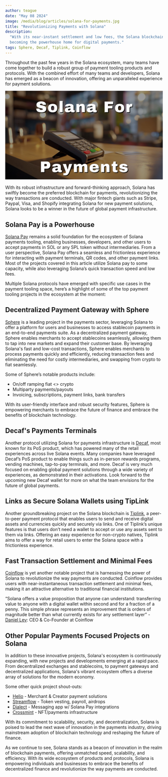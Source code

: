 ```yaml
---
author: teague
date: "May 08 2024"
image: /media/blog/articles/solana-for-payments.jpg
title: "Revolutionizing Payments with Solana"
description:
  "With its near-instant settlement and low fees, the Solana blockchain is
  becoming the powerhouse home for digital payments."
tags: Sphere, Decaf, Tiplink, Coinflow
---
```


Throughout the past few years in the Solana ecosystem, many teams have come
together to build a robust group of payment tooling products and protocols. With
the combined effort of many teams and developers, Solana has emerged as a beacon
of innovation, offering an unparalleled experience for payment solutions.

![Revolutionizing Payments with Solana](/public/media/blog/articles/solana-for-payments.jpg)

With its robust infrastructure and forward-thinking approach, Solana has swiftly
become the preferred blockchain for payments, revolutionizing the way
transactions are conducted. With major fintech giants such as Stripe, Paypal,
Visa, and Shopify integrating Solana for new payment solutions, Solana looks to
be a winner in the future of global payment infrastructure.

## Solana Pay is a Powerhouse

[Solana Pay](https://docs.solanapay.com/) remains a solid foundation for the
ecosystem of Solana payments tooling, enabling businesses, developers, and other
users to accept payments in SOL or any SPL token without intermediaries. From a
user perspective, Solana Pay offers a seamless and frictionless experience for
interacting with payment terminals, QR codes, and other payment links. Most of
the projects covered in this article utilize Solana pay to some capacity, while
also leveraging Solana’s quick transaction speed and low fees.

Multiple Solana protocols have emerged with specific use cases in the payment
tooling space, here’s a highlight of some of the top payment tooling projects in
the ecosystem at the moment:

## Decentralized Payment Gateway with Sphere

[Sphere](https://spherepay.co/) is a leading project in the payments sector,
leveraging Solana to offer a platform for users and businesses to access
stablecoin payments in an end-to-end payments suite. As a decentralized payment
gateway, Sphere enables merchants to accept stablecoins seamlessly, allowing
them to tap into new markets and expand their customer base. By leveraging
Solana's fast and low-cost transactions, Sphere enables merchants to process
payments quickly and efficiently, reducing transaction fees and eliminating the
need for costly intermediaries, and swapping from crypto to fiat seamlessly.

Some of Sphere’s notable products include:

- On/off ramping fiat \<\> crypto
- Multiparty payments/payouts
- Invoicing, subscriptions, payment links, bank transfers

With its user-friendly interface and robust security features, Sphere is
empowering merchants to embrace the future of finance and embrace the benefits
of blockchain technology.

## Decaf's Payments Terminals

Another protocol utilizing Solana for payments infrastructure is
[Decaf](https://www.decaf.so/), most known for its PoS product, which has
powered many of the retail experiences across live Solana events. Many companies
have leveraged Decaf’s PoS product to enable things such as in-person rewards
programs, vending machines, tap-to-pay terminals, and more. Decaf is very much
focused on enabling global payment solutions through a wide variety of
experiences, as demonstrated in their activations. Look forward to the upcoming
new Decaf wallet for more on what the team envisions for the future of global
payments.

## Links as Secure Solana Wallets using TipLink

Another groundbreaking project on the Solana blockchain is
[Tiplink](https://tiplink.io/), a peer-to-peer payment protocol that enables
users to send and receive digital assets and currencies quickly and securely via
links. One of Tiplink’s unique features is that users don’t need a wallet to
accept or use any assets sent to them via links. Offering an easy experience for
non-crypto natives, Tiplink aims to offer a way for retail users to enter the
Solana space with a frictionless experience.

## Fast Transaction Settlement and Minimal Fees

[Coinflow](https://coinflow.cash/) is yet another notable project that is
harnessing the power of Solana to revolutionize the way payments are conducted.
Coinflow provides users with near-instantaneous transaction settlement and
minimal fees, making it an attractive alternative to traditional financial
institutions.

“Solana offers a value proposition that anyone can understand: transferring
value to anyone with a digital wallet within second and for a fraction of a
penny. This simple phrase represents an improvement that is orders of magnitude
better than what currently exists for any settlement layer” -
[Daniel Lev](https://www.linkedin.com/in/daniel-m-lev): CEO & Co-Founder at
Coinflow

## Other Popular Payments Focused Projects on Solana

In addition to these innovative projects, Solana's ecosystem is continuously
expanding, with new projects and developments emerging at a rapid pace. From
decentralized exchanges and stablecoins, to payment gateways and decentralized
applications, Solana's vibrant ecosystem offers a diverse array of solutions for
the modern economy.

Some other quick project shout-outs:

- [Helio](https://www.hel.io/) - Merchant & Creator payment solutions
- [Streamflow](https://streamflow.finance/) - Token vesting, payroll, airdrops
- [Dialect](https://www.dialect.to/) - Messaging app w/ Solana Pay integrations
- [Crossmint](https://www.crossmint.com/) - NFT/payments infrastructure

With its commitment to scalability, security, and decentralization, Solana is
poised to lead the next wave of innovation in the payments industry, driving
mainstream adoption of blockchain technology and reshaping the future of
finance.

As we continue to see, Solana stands as a beacon of innovation in the realm of
blockchain payments, offering unmatched speed, scalability, and efficiency. With
its wide ecosystem of products and protocols, Solana is empowering individuals
and businesses to embrace the benefits of decentralized finance and
revolutionize the way payments are conducted.
